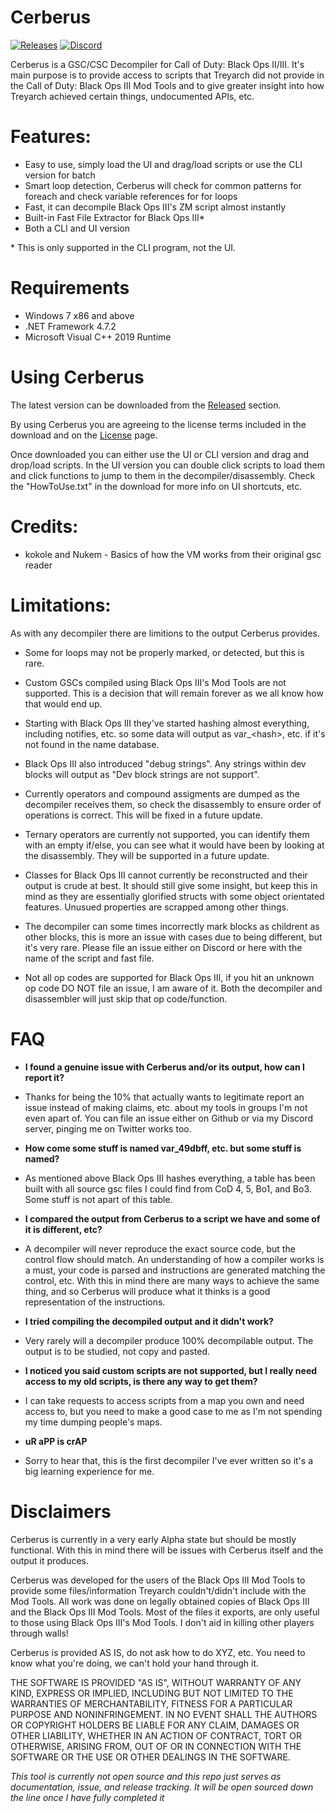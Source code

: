 # Cerberus
[![Releases](https://img.shields.io/github/downloads/Scobalula/Cerberus-Repo/total.svg)](https://github.com/Scobalula/Greyhound/releases) [![Discord](https://img.shields.io/badge/chat-Discord-blue.svg)](https://discord.gg/fGVpV39)

Cerberus is a GSC/CSC Decompiler for Call of Duty: Black Ops II/III. It's main purpose is to provide access to scripts that Treyarch did not provide in the Call of Duty: Black Ops III Mod Tools and to give greater insight into how Treyarch achieved certain things, undocumented APIs, etc.

# Features:
* Easy to use, simply load the UI and drag/load scripts or use the CLI version for batch
* Smart loop detection, Cerberus will check for common patterns for foreach and check variable references for for loops
* Fast, it can decompile Black Ops III's ZM script almost instantly
* Built-in Fast File Extractor for Black Ops III\*
* Both a CLI and UI version

\* This is only supported in the CLI program, not the UI.

# Requirements

* Windows 7 x86 and above
* .NET Framework 4.7.2
* Microsoft Visual C++ 2019 Runtime

# Using Cerberus

The latest version can be downloaded from the [Released](https://github.com/Scobalula/Cerberus-Repo/releases) section.

By using Cerberus you are agreeing to the license terms included in the download and on the [License](https://github.com/Scobalula/Cerberus-Repo/releases) page.

Once downloaded you can either use the UI or CLI version and drag and drop/load scripts. In the UI version you can double click scripts to load them and click functions to jump to them in the decompiler/disassembly. Check the "HowToUse.txt" in the download for more info on UI shortcuts, etc.

# Credits:

* kokole and Nukem - Basics of how the VM works from their original gsc reader

# Limitations:

As with any decompiler there are limitions to the output Cerberus provides.

* Some for loops may not be properly marked, or detected, but this is rare.

* Custom GSCs compiled using Black Ops III's Mod Tools are not supported. This is a decision that will remain forever as we all know how that would end up.

* Starting with Black Ops III they've started hashing almost everything, including notifies, etc. so some data will output as var_\<hash\>, etc. if it's not found in the name database.

* Black Ops III also introduced "debug strings". Any strings within dev blocks will output as "Dev block strings are not support".

* Currently operators and compound assigments are dumped as the decompiler receives them, so check the disassembly to ensure order of operations is correct. This will be fixed in a future update.

* Ternary operators are currently not supported, you can identify them with an empty if/else, you can see what it would have been by looking at the disassembly. They will be supported in a future update.

* Classes for Black Ops III cannot currently be reconstructed and their output is crude at best. It should still give some insight, but keep this in mind as they are essentially glorified structs with some object orientated features. Unusued properties are scrapped among other things.

* The decompiler can some times incorrectly mark blocks as childrent as other blocks, this is more an issue with cases due to being different, but it's very rare. Please file an issue either on Discord or here with the name of the script and fast file.

* Not all op codes are supported for Black Ops III, if you hit an unknown op code DO NOT file an issue, I am aware of it. Both the decompiler and disassembler will just skip that op code/function.

# FAQ

* **I found a genuine issue with Cerberus and/or its output, how can I report it?**
* Thanks for being the 10% that actually wants to legitimate report an issue instead of making claims, etc. about my tools in groups I'm not even apart of. You can file an issue either on Github or via my Discord server, pinging me on Twitter works too.

* **How come some stuff is named var_49dbff, etc. but some stuff is named?**

* As mentioned above Black Ops III hashes everything, a table has been built with all source gsc files I could find from CoD 4, 5, Bo1, and Bo3. Some stuff is not apart of this table.

* **I compared the output from Cerberus to a script we have and some of it is different, etc?**

* A decompiler will never reproduce the exact source code, but the control flow should match. An understanding of how a compiler works is a must, your code is parsed and instructions are generated matching the control, etc. With this in mind there are many ways to achieve the same thing, and so Cerberus will produce what it thinks is a good representation of the instructions.

* **I tried compiling the decompiled output and it didn't work?**
* Very rarely will a decompiler produce 100% decompilable output. The output is to be studied, not copy and pasted.

* **I noticed you said custom scripts are not supported, but I really need access to my old scripts, is there any way to get them?**

* I can take requests to access scripts from a map you own and need access to, but you need to make a good case to me as I'm not spending my time dumping people's maps.

* **uR aPP is crAP**
* Sorry to hear that, this is the first decompiler I've ever written so it's a big learning experience for me.

# Disclaimers

Cerberus is currently in a very early Alpha state but should be mostly functional. With this in mind there will be issues with Cerberus itself and the output it produces.

Cerberus was developed for the users of the Black Ops III Mod Tools to provide some files/information Treyarch couldn't/didn't include with the Mod Tools. All work was done on legally obtained copies of Black Ops III and the Black Ops III Mod Tools. Most of the files it exports, are only useful to those using Black Ops III's Mod Tools. I don't aid in killing other players through walls!

Cerberus is provided AS IS, do not ask how to do XYZ, etc. You need to know what you're doing, we can't hold your hand through it.

THE SOFTWARE IS PROVIDED "AS IS", WITHOUT WARRANTY OF ANY KIND, EXPRESS OR IMPLIED,
INCLUDING BUT NOT LIMITED TO THE WARRANTIES OF MERCHANTABILITY, FITNESS FOR A
PARTICULAR PURPOSE AND NONINFRINGEMENT. IN NO EVENT SHALL THE AUTHORS OR COPYRIGHT
HOLDERS BE LIABLE FOR ANY CLAIM, DAMAGES OR OTHER LIABILITY, WHETHER IN AN ACTION OF
CONTRACT, TORT OR OTHERWISE, ARISING FROM, OUT OF OR IN CONNECTION WITH THE SOFTWARE
OR THE USE OR OTHER DEALINGS IN THE SOFTWARE.

*This tool is currently not open source and this repo just serves as documentation, issue, and release tracking. It will be open sourced down the line once I have fully completed it*